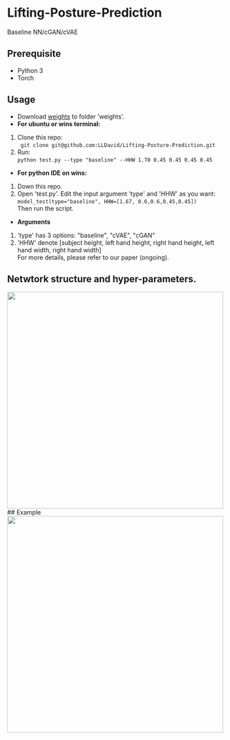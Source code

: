 # Lifting-Posture-Prediction
Baseline NN/cGAN/cVAE
## Prerequisite
* Python 3
* Torch
## Usage
* Download [weights](https://drive.google.com/file/d/12ZqLL51nxMyF4UIqUbr54lgnjqJMHTY-/view?usp=sharing) to folder 'weights'.
* **For ubuntu or wins terminal:**
1. Clone this repo:\
``` git clone git@github.com:LLDavid/Lifting-Posture-Prediction.git```
2. Run:\
```python test.py --type "baseline" --HHW 1.70 0.45 0.45 0.45 0.45```
* **For python IDE on wins:**
1. Down this repo.
2. Open 'test.py'. Edit the input argument 'type' and 'HHW' as you want:\
```model_test(type="baseline", HHW=[1.67, 0.6,0.6,0.45,0.45])```\
Then run the script.
* **Arguments**
1. 'type' has 3 options: "baseline", "cVAE", "cGAN"
2. 'HHW' denote [subject height, left hand height, right hand height, left hand width, right hand width]\
For more details, please refer to our paper (ongoing).
## Netwtork structure and hyper-parameters.
<img src="https://github.com/LLDavid/Lifting-Posture-Prediction/blob/master/images/hyperp.png" width="500">
## Example
<img src="https://github.com/LLDavid/Lifting-Posture-Prediction/blob/master/images/example.PNG" width="500">
